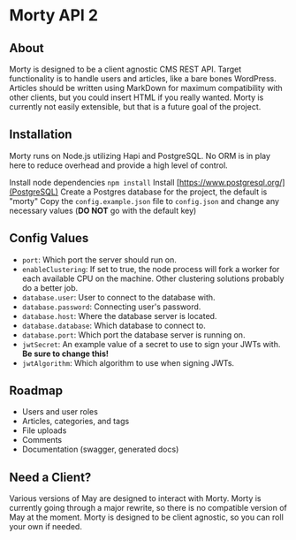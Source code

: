 # Morty API 2

## About
Morty is designed to be a client agnostic CMS REST API.  Target functionality is to handle users and articles, like a bare bones WordPress.  Articles should be written using MarkDown for maximum compatibility with other clients, but you could insert HTML if you really wanted.  Morty is currently not easily extensible, but that is a future goal of the project.

## Installation
Morty runs on Node.js utilizing Hapi and PostgreSQL.  No ORM is in play here to reduce overhead and provide a high level of control.

Install node dependencies `npm install`
Install [https://www.postgresql.org/](PostgreSQL)
Create a Postgres database for the project, the default is "morty"
Copy the `config.example.json` file to `config.json` and change any necessary values (**DO NOT** go with the default key)

## Config Values
* `port`: Which port the server should run on.
* `enableClustering`: If set to true, the node process will fork a worker for each available CPU on the machine.  Other clustering solutions probably do a better job.
* `database.user`: User to connect to the database with.
* `database.password`: Connecting user's password.
* `database.host`: Where the database server is located.
* `database.database`: Which database to connect to.
* `database.port`: Which port the database server is running on.
* `jwtSecret`: An example value of a secret to use to sign your JWTs with.  **Be sure to change this!**
* `jwtAlgorithm`: Which algorithm to use when signing JWTs.

## Roadmap
* Users and user roles
* Articles, categories, and tags
* File uploads
* Comments
* Documentation (swagger, generated docs)

## Need a Client?
Various versions of May are designed to interact with Morty.  Morty is currently going through a major rewrite, so there is no compatible version of May at the moment.  Morty is designed to be client agnostic, so you can roll your own if needed.